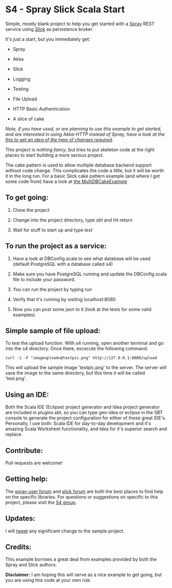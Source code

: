 S4 - Spray Slick Scala Start
============================

Simple, mostly blank project to help you get started with a [Spray](http://spray.io/) REST service using [Slick](http://slick.typesafe.com/) as persistence broker.

It's just a start, but you immediately get:

   - Spray

   - Akka

   - Slick

   - Logging

   - Testing
   
   - File Upload
   
   - HTTP Basic Authentication

   - A slice of cake

*Note, if you have used, or are planning to use this example to get started, and are interested in using Akka-HTTP instead of Spray, have a look at the [this to get an idea of the type of changes required](https://github.com/lihaoyi/workbench-example-app/commit/d395668dae7c7d38e0065542481dee98d6137914).*

This project is _nothing fancy_, but tries to put skeleton code at the right places to start building a more serious project.

The cake pattern is used to allow multiple database backend support without code change. This complicates the code a little, but it will be worth it in the long run. For a basic Slick cake pattern example (and where I got some code from) have a look at [the MultiDBCakeExample](https://github.com/typesafehub/activator-slick-multidb/blob/master/src/main/scala/cake/MultiDBCakeExample.scala)


To get going:
-------------

1. Clone the project

2. Change into the project directory, type _sbt_ and hit return

3. Wait for stuff to start up and type _test_ 

To run the project as a service:
--------------------------------

1. Have a look at DBConfig.scala to see what database will be used (default PostgreSQL with a database called s4)

2. Make sure you have PostgreSQL running and update the DBConfig.scala file to include your password.

3. You can run the project by typing _run_

4. Verify that it's running by visiting localhost:8080

5. Now you can post some json to it (look at the tests for some valid examples)

Simple sample of file upload:
----------------------------
To test the upload function. With s4 running, open another terminal and go into the s4 directory. Once there, excecute the following command:

    curl -i -F "imageupload=@testpic.png" http://127.0.0.1:8080/upload

This will upload the sample image 'testpic.png' to the server. The server will save the image to the same directory, but this time it will be called 'test.png'.

Using an IDE:
-------------
Both the Scala IDE (Eclipse) project generator and Idea project generator are included in plugins.sbt, so you can type gen-idea or eclipse in the SBT console to generate the project configuration for either of these great IDE's. Personally, I use both: Scala IDE for day-to-day development and it's amazing Scala Worksheet functionality, and Idea for it's superior search and replace.

Contribute:
-----------
Pull requests are welcome!

Getting help:
-------------
The [spray-user forum](https://groups.google.com/forum/?fromgroups#!forum/spray-user) and [slick forum](https://groups.google.com/forum/?fromgroups#!forum/scalaquery) are both the best places to find help on the specific libraries. For questions or suggestions on specific to this project, please visit the [S4 group](https://groups.google.com/forum/?fromgroups#!forum/spray-slick-scala-start).

Updates:
--------
I will [tweet](https://twitter.com/jacobusreyneke) any significant change to the sample project.

Credits:
--------

This example borrows a great deal from examples provided by both the Spray and Slick authors.

**Disclaimer:** I am hoping this will serve as a nice example to get going, but you are using this code at your own risk.

